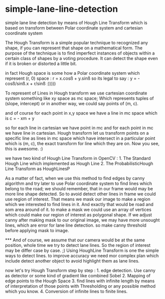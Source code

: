 # simple-lane-line-detection
simple lane line detection by means of Hough Line Transform which is based on transform between Polar coordinate system and cartesian coordinate system

The Hough Transform is a simple popular technique to recognized any shape,
if you can represent that shape on a mathematical form. The purpose of the technique is to find
imperfect instances of objects within a certain class of shapes by a voting procedure.
It can detect the shape even if it is broken or distorted a little bit.  

in fact Hough space is some how a Polar coordinate system which represent (r, 0) space : 
r = x.cosß + y.sinß so its legal to say  : y = - cosß/sinß.x + r/sinß   :)))))

To represent of Lines in Hough transform we use cartesian coordinate system something like xy space as mc space; 
Which represents tuples of (slope, intercept) or in another way, we could say points of (m, c).  

and of course for each point in x,y space we have a line in mc space which is c = - xm + y

so for each line in cartesian we have point in mc and for each point in mc we have line in cartesian.
Hough transform let us transform points on a specific line as lines in mc space which have intersect in a particular
point which is (m, c), the exact transform for line which they are on. Now you see, this is awesome. :)


we have two kind of Hough Line Transform in OpenCV : 
    1. The Standard Hough Line which implemented as Hough Line
    2. The ProbabilisticHough Line Transform as HoughLinesP
    
As a matter of fact, when we use this method to find edges by canny algorithm
 and try later to use Polar coordinate system to find lines which belong to the road; we should remember,
 that in our frame would may be more line shape detected. So to avoid detect other lines in frame we could 
 use region of interest. That means we mask our image to make a region which we interested to find lines in it.
 And exactly that would be road and som area around of it. 
 to make a mask we could use an array of vertices which could make our region of interest as polygonal shape.
 If we adjust canny after making mask to our original image, we may have more unsought lines, which are error
 for lane line detection. so make canny threshold before applying mask to image.  
 
 
*** And of course, we assume that our camera would be at the same position, whole time we try to detect lane lines.
        So the region of interest may be differ case by case.  ;)
    Using HoughLine Transform is one the simple ways to detect lines. to improve accuracy we need mor complex plan
    which include detect another object to avoid highlight them as lane lines. 
    
now let's try Hough Transform step by step : 
    1. edge detection. Use canny as detector or some kind of gradient like combined Sobel
    2. Mapping of edge points to the Hough Space
    3. find lines with infinite length by means of interpretation of those points with Thresholding 
    or any possible method which you know.
    4. Conversion of infinite lines to finite lines.
    
